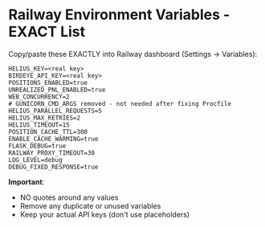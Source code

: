 # Railway Environment Variables - EXACT List

Copy/paste these EXACTLY into Railway dashboard (Settings → Variables):

```
HELIUS_KEY=<real key>
BIRDEYE_API_KEY=<real key>
POSITIONS_ENABLED=true
UNREALIZED_PNL_ENABLED=true
WEB_CONCURRENCY=2
# GUNICORN_CMD_ARGS removed - not needed after fixing Procfile
HELIUS_PARALLEL_REQUESTS=5
HELIUS_MAX_RETRIES=2
HELIUS_TIMEOUT=15
POSITION_CACHE_TTL=300
ENABLE_CACHE_WARMING=true
FLASK_DEBUG=true
RAILWAY_PROXY_TIMEOUT=30
LOG_LEVEL=debug
DEBUG_FIXED_RESPONSE=true
```

**Important**: 
- NO quotes around any values
- Remove any duplicate or unused variables
- Keep your actual API keys (don't use placeholders) 